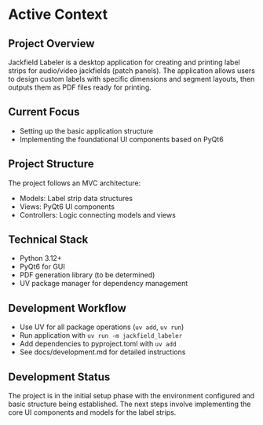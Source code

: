 # Active Context

## Project Overview

Jackfield Labeler is a desktop application for creating and printing label strips for audio/video jackfields (patch panels). The application allows users to design custom labels with specific dimensions and segment layouts, then outputs them as PDF files ready for printing.

## Current Focus

- Setting up the basic application structure
- Implementing the foundational UI components based on PyQt6

## Project Structure

The project follows an MVC architecture:

- Models: Label strip data structures
- Views: PyQt6 UI components
- Controllers: Logic connecting models and views

## Technical Stack

- Python 3.12+
- PyQt6 for GUI
- PDF generation library (to be determined)
- UV package manager for dependency management

## Development Workflow

- Use UV for all package operations (`uv add`, `uv run`)
- Run application with `uv run -m jackfield_labeler`
- Add dependencies to pyproject.toml with `uv add`
- See docs/development.md for detailed instructions

## Development Status

The project is in the initial setup phase with the environment configured and basic structure being established. The next steps involve implementing the core UI components and models for the label strips.
